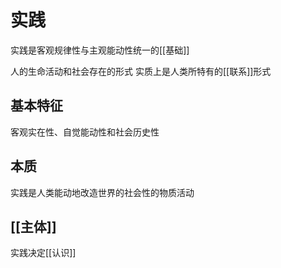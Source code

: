 # 实践

实践是客观规律性与主观能动性统一的[[基础]]

人的生命活动和社会存在的形式 实质上是人类所特有的[[联系]]形式

## 基本特征

客观实在性、自觉能动性和社会历史性

## 本质

实践是人类能动地改造世界的社会性的物质活动

## [[主体]]

实践决定[[认识]]